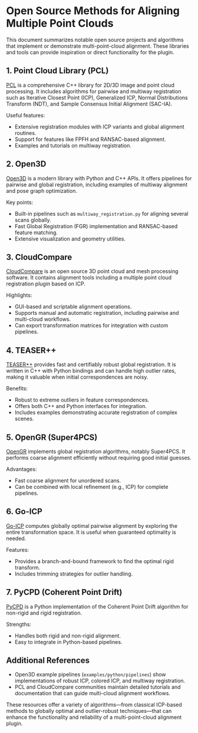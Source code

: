 # Open Source Methods for Aligning Multiple Point Clouds

This document summarizes notable open source projects and algorithms that implement or demonstrate multi-point-cloud alignment. These libraries and tools can provide inspiration or direct functionality for the plugin.

## 1. Point Cloud Library (PCL)
[PCL](https://pointclouds.org/) is a comprehensive C++ library for 2D/3D image and point cloud processing. It includes algorithms for pairwise and multiway registration such as Iterative Closest Point (ICP), Generalized ICP, Normal Distributions Transform (NDT), and Sample Consensus Initial Alignment (SAC-IA).

Useful features:
- Extensive registration modules with ICP variants and global alignment routines.
- Support for features like FPFH and RANSAC-based alignment.
- Examples and tutorials on multiway registration.

## 2. Open3D
[Open3D](https://github.com/isl-org/Open3D) is a modern library with Python and C++ APIs. It offers pipelines for pairwise and global registration, including examples of multiway alignment and pose graph optimization.

Key points:
- Built-in pipelines such as `multiway_registration.py` for aligning several scans globally.
- Fast Global Registration (FGR) implementation and RANSAC-based feature matching.
- Extensive visualization and geometry utilities.

## 3. CloudCompare
[CloudCompare](https://github.com/CloudCompare/CloudCompare) is an open source 3D point cloud and mesh processing software. It contains alignment tools including a multiple point cloud registration plugin based on ICP.

Highlights:
- GUI-based and scriptable alignment operations.
- Supports manual and automatic registration, including pairwise and multi-cloud workflows.
- Can export transformation matrices for integration with custom pipelines.

## 4. TEASER++
[TEASER++](https://github.com/MIT-SPARK/TEASER-plusplus) provides fast and certifiably robust global registration. It is written in C++ with Python bindings and can handle high outlier rates, making it valuable when initial correspondences are noisy.

Benefits:
- Robust to extreme outliers in feature correspondences.
- Offers both C++ and Python interfaces for integration.
- Includes examples demonstrating accurate registration of complex scenes.

## 5. OpenGR (Super4PCS)
[OpenGR](https://github.com/STORM-IRIT/OpenGR) implements global registration algorithms, notably Super4PCS. It performs coarse alignment efficiently without requiring good initial guesses.

Advantages:
- Fast coarse alignment for unordered scans.
- Can be combined with local refinement (e.g., ICP) for complete pipelines.

## 6. Go-ICP
[Go-ICP](https://github.com/yangjiaolong/Go-ICP) computes globally optimal pairwise alignment by exploring the entire transformation space. It is useful when guaranteed optimality is needed.

Features:
- Provides a branch-and-bound framework to find the optimal rigid transform.
- Includes trimming strategies for outlier handling.

## 7. PyCPD (Coherent Point Drift)
[PyCPD](https://github.com/siavashk/pycpd) is a Python implementation of the Coherent Point Drift algorithm for non-rigid and rigid registration.

Strengths:
- Handles both rigid and non-rigid alignment.
- Easy to integrate in Python-based pipelines.

## Additional References
- Open3D example pipelines (`examples/python/pipelines`) show implementations of robust ICP, colored ICP, and multiway registration.
- PCL and CloudCompare communities maintain detailed tutorials and documentation that can guide multi-cloud alignment workflows.

These resources offer a variety of algorithms—from classical ICP-based methods to globally optimal and outlier-robust techniques—that can enhance the functionality and reliability of a multi-point-cloud alignment plugin.
